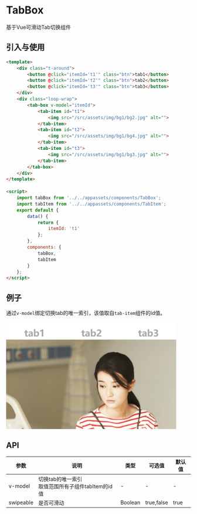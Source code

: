 # TabBox

基于Vue可滑动Tab切换组件

## 引入与使用

```html
<template>
    <div class="t-around">
        <button @click="itemId='t1'" class="btn">tab1</button>
        <button @click="itemId='t2'" class="btn">tab2</button>
        <button @click="itemId='t3'" class="btn">tab3</button>
    </div>
    <div class="loop-wrap">
        <tab-box v-model="itemId">
            <tab-item id="t1">
                <img src="/src/assets/img/bg1/bg2.jpg" alt="">
            </tab-item>
            <tab-item id="t2">
                <img src="/src/assets/img/bg1/bg4.jpg" alt="">
            </tab-item>
            <tab-item id="t3">
                <img src="/src/assets/img/bg1/bg3.jpg" alt="">
            </tab-item>
        </tab-box>
    </div>
</template>

<script>
    import tabBox from '../../appassets/components/TabBox';
    import tabItem from '../../appassets/components/TabItem';
    export default {
        data() {
            return {
                itemId: 't1'
            };
        },
        components: {
            tabBox,
            tabItem
        }
    };
</script>
```

## 例子

通过`v-model`绑定切换tab的唯一索引，该值取自`tab-item`组件的id值。

![tab](../../assets/img/component/tabbox/tab.png)

## API

| 参数      | 说明                                                   | 类型    | 可选值     | 默认值 |
| --------- | ------------------------------------------------------ | ------- | ---------- | ------ |
| v-model   | 切换tab的唯一索引<br />取值范围所有子组件tabItem的id值 | -       | -          | -      |
| swipeable | 是否可滑动                                             | Boolean | true,false | true   |

